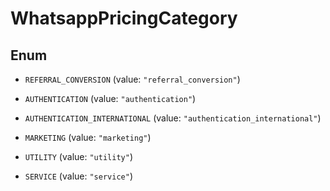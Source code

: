 

# WhatsappPricingCategory

## Enum


* `REFERRAL_CONVERSION` (value: `"referral_conversion"`)

* `AUTHENTICATION` (value: `"authentication"`)

* `AUTHENTICATION_INTERNATIONAL` (value: `"authentication_international"`)

* `MARKETING` (value: `"marketing"`)

* `UTILITY` (value: `"utility"`)

* `SERVICE` (value: `"service"`)



